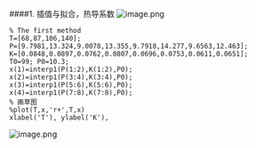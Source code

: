 ####1. 插值与拟合，热导系数
![image.png](https://upload-images.jianshu.io/upload_images/6634703-e2540d3607da5f26.png?imageMogr2/auto-orient/strip%7CimageView2/2/w/1240)
```
% The first method
T=[68,87,106,140];
P=[9.7981,13.324,9.0078,13.355,9.7918,14.277,9.6563,12.463];
K=[0.0848,0.0897,0.0762,0.0807,0.0696,0.0753,0.0611,0.0651];
T0=99; P0=10.3;
x(1)=interp1(P(1:2),K(1:2),P0);
x(2)=interp1(P(3:4),K(3:4),P0);
x(3)=interp1(P(5:6),K(5:6),P0);
x(4)=interp1(P(7:8),K(7:8),P0);
% 画草图
%plot(T,x,'r+',T,x)
xlabel('T'), ylabel('K'), 
```
![image.png](https://upload-images.jianshu.io/upload_images/6634703-182bc63b36554064.png?imageMogr2/auto-orient/strip%7CimageView2/2/w/1240)
